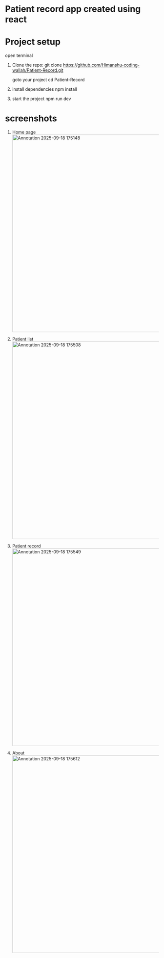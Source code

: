 # Patient record app created using react

# Project setup
   open terminal
1. Clone the repo:
   git clone https://github.com/Himanshu-coding-wallah/Patient-Record.git
   
   goto your project
   cd Patient-Record
   
3. install dependencies
   npm install

4. start the project
   npm run dev

# screenshots

1. Home page
   <img width="1366" height="644" alt="Annotation 2025-09-18 175148" src="https://github.com/user-attachments/assets/e744a9f0-1ade-4ae7-811a-7c96a9b70561" />

2. Patient list
   <img width="1366" height="644" alt="Annotation 2025-09-18 175508" src="https://github.com/user-attachments/assets/a22bbaea-7ef6-4d89-9d5c-093fcc2a1271" />

3. Patient record
   <img width="1366" height="644" alt="Annotation 2025-09-18 175549" src="https://github.com/user-attachments/assets/5555ccd9-46dc-4890-9f14-339ace621b7e" />

4. About
   <img width="1366" height="644" alt="Annotation 2025-09-18 175612" src="https://github.com/user-attachments/assets/ec1369f6-f138-4913-9df5-13fef096c857" />

